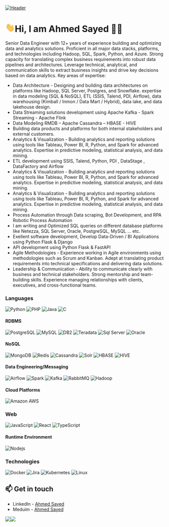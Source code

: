 [![Header](https://github.com/halfrost/halfrost/raw/master/icons/header_.png)](https://www.amsayed.dev/)<!-- If you want the template for my gif, email me! -->
# <img src="https://raw.githubusercontent.com/ABSphreak/ABSphreak/master/gifs/Hi.gif" width="30px">Hi, I am Ahmed Sayed 👨‍💻
<p>Senior Data Engineer with 12+ years of experience building and optimizing data and analytics solutions. Proficient in all major data stacks, platforms, and technologies including Hadoop, SQL, Spark, Python, and Azure. Strong capacity for translating complex business requirements into robust data pipelines and architectures. Leverage technical, analytical, and communication skills to extract business insights and drive key decisions based on data analytics.
Key areas of expertise:<p>
<ul>
  <li>Data Architecture - Designing and building data architectures on platforms like Hadoop, SQL Server, Postgres, and Snowflake. expertise in data modeling (SQL & NoSQL), ETL (SSIS, Talend, PDI, Airflow), data warehousing (Kimball / Inmon / Data Mart / Hybrid), data lake, and data lakehouse design. </li>
  <li>Data Streaming solutions development using Apache Kafka - Spark Streaming - Apache Flink </li>
  <li>Data Modeling RMDB – Apache Cassandra – HBASE - HIVE</li>
  <li>Building data products and platforms for both internal stakeholders and external customers.</li>
  <li>Analytics & Visualization - Building analytics and reporting solutions using tools like Tableau, Power BI, R, Python, and Spark for advanced analytics. Expertise in predictive modeling, statistical analysis, and data mining. </li>
  <li>ETL development using SSIS, Talend, Python, PDI , DataStage , DataFactory and Airflow </li>
    <li>Analytics & Visualization - Building analytics and reporting solutions using tools like Tableau, Power BI, R, Python, and Spark for advanced analytics. Expertise in predictive modeling, statistical analysis, and data mining. </li>
  <li>Analytics & Visualization - Building analytics and reporting solutions using tools like Tableau, Power BI, R, Python, and Spark for advanced analytics. Expertise in predictive modeling, statistical analysis, and data mining. </li>
  <li>Process Automation through Data scraping, Bot Development, and RPA Robotic Process Automation</li>
  <li>I am writing and Optimized SQL queries on different database platforms like Netezza, SQL Server, Oracle, PostgreSQL, MySQL ... etc.</li>
  <li>Exellent software development, Develop Data-Driven / BI Applications using Python Flask & Django  </li>
  <li>API development using Python Flask & FastAPI</li>
  <li>Agile Methodologies - Experience working in Agile environments using methodologies such as Scrum and Kanban. Adept at translating product requirements into technical specifications and delivering data solutions.</li>
  <li>Leadership & Communication - Ability to communicate clearly with business and technical stakeholders. Strong mentorship and team-building skills. Experience managing relationships with clients, executives, and cross-functional teams.</li>
</ul>



### Languages
![Python](https://img.shields.io/badge/-Python-000?&logo=python)
![PHP](https://img.shields.io/badge/-php-000?&logo=php&logoColor=ddc508)
![Java](https://img.shields.io/badge/-Java-000?&logo=Java&logoColor=007396)
![C](https://img.shields.io/badge/-C-000?&logo=C)

#### RDBMS

![PostgreSQL](https://img.shields.io/badge/-PostgreSQL-336791?style=for-the-badge&logo=postgresql)
![MySQL](https://img.shields.io/badge/-MySQL-4479A1?style=for-the-badge&logo=mysql&logoColor=white)
![DB2](https://img.shields.io/badge/-DB2-054ADA?style=for-the-badge&logo=ibm&logoColor=white)
![Teradata](https://img.shields.io/badge/-Teradata-336791?style=for-the-badge&logo=teradata)
![Sql Server](https://img.shields.io/badge/-MSSql-336791?style=for-the-badge&logo=microsoft)
![Oracle](https://img.shields.io/badge/-Oracle-F80000?style=for-the-badge&logo=Oracle&logoColor=white)


#### NoSQL

![MongoDB](https://img.shields.io/badge/-MongoDB-47A248?style=for-the-badge&logo=mongodb&logoColor=white)
![Redis](https://img.shields.io/badge/-Redis-DC382D?style=for-the-badge&logo=Redis&logoColor=white)
![Cassandra](https://img.shields.io/badge/-Cassandra-1287B1?style=for-the-badge&logo=apache-cassandra&logoColor=white)
![Solr](https://img.shields.io/badge/-Solr-D9411E?style=for-the-badge&logo=apache-solr&logoColor=white)
![HBASE](https://img.shields.io/badge/-HBase-D9411E?style=for-the-badge&logo=apache-solr&logoColor=green)
![HIVE](https://img.shields.io/badge/-HBase-D9411E?style=for-the-badge&logo=apache-solr&logoColor=green)


#### Data Engineering/Messaging

![Airflow](https://img.shields.io/badge/-Airflow-007A88?style=for-the-badge&logo=apache-airflow&logoColor=white)
![Spark](https://img.shields.io/badge/-Spark-E25A1C?style=for-the-badge&logo=apache-spark&logoColor=white)
![Kafka](https://img.shields.io/badge/-Kafka-000000?style=for-the-badge&logo=apache-kafka&logoColor=white)
![RabbitMQ](https://img.shields.io/badge/-RabbitMQ-FF6600?style=for-the-badge&logo=rabbitmq&logoColor=white)
![Hadoop](https://img.shields.io/badge/-Hadoop-FF6600?style=for-the-badge&logo=hadoop&logo=hadoop)

#### Cloud Platforms

![Amazon AWS](https://img.shields.io/badge/Amazon%20AWS-232F3E?style=for-the-badge&logo=amazon-aws)

### Web
![JavaScript](https://img.shields.io/badge/-JavaScript-000?&logo=JavaScript&logoColor=ddc508)
![React](https://img.shields.io/badge/-React-000?&logo=React&logoColor=ddc508)
![TypeScript](https://img.shields.io/badge/-TypeScript-000?&logo=TypeScript&logoColor=007ACC)

#### Runtime Environment

![Nodejs](https://img.shields.io/badge/-Nodejs-339933?style=for-the-badge&logo=Node.js&logoColor=white)

### Technologies

![Docker](https://img.shields.io/badge/-Docker-000?&logo=Docker)
![Jira](https://img.shields.io/badge/-Jira-000?&logo=Jira-Software&logoColor=0052CC)
![Kubernetes](https://img.shields.io/badge/-Kubernetes-000?&logo=Kubernetes)
![Linux](https://img.shields.io/badge/-Linux-000?&logo=Linux&logoColor=FCC624)

## 📫 Get in touch

- LinkedIn - [Ahmed Sayed](https://www.linkedin.com/in/amsayeed/)
- Meduim - [Ahmed Sayed](https://amsayed.medium.com)

 



<a href="#"><img height="137px" src="https://github-readme-stats.vercel.app/api?username=amsayeed&hide_title=true&hide_border=true&show_icons=true&include_all_commits=true&count_private=true&line_height=21&text_color=000&icon_color=000&bg_color=0,ea6161,ffc64d,fffc4d,52fa5a&theme=graywhite" /><!-- wi*quL3fcV --><img height="137px" src="https://github-readme-stats.vercel.app/api/top-langs/?username=adamalston&hide=html&hide_title=true&hide_border=true&layout=compact&langs_count=7&exclude_repo=comp426,Redventures-Movie-Quotes&text_color=000&icon_color=fff&bg_color=0,52fa5a,4dfcff,c64dff&theme=graywhite" /></a>
